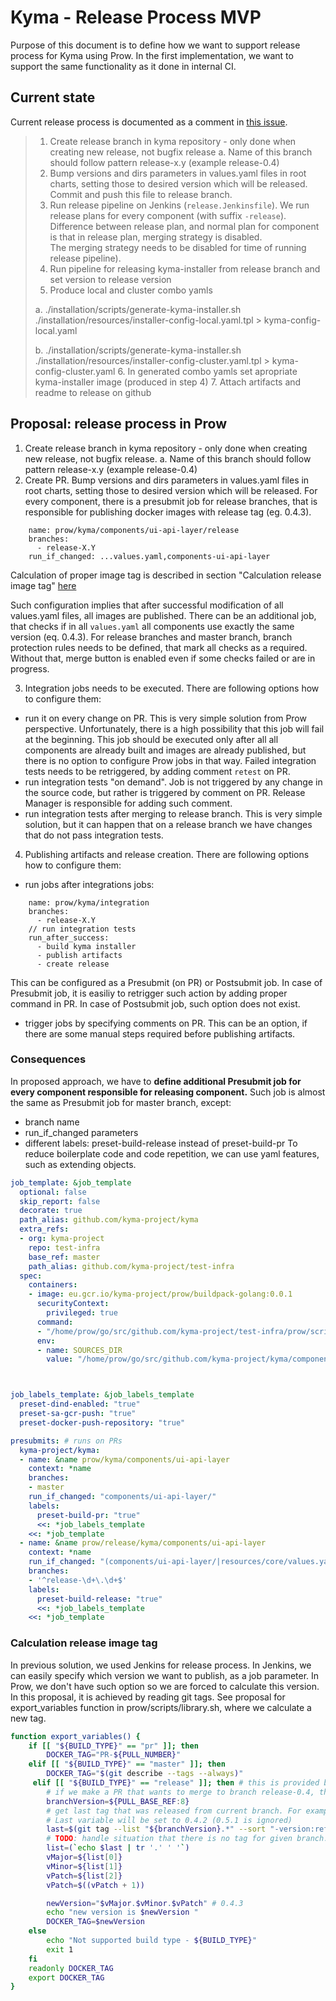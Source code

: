 # Kyma - Release Process MVP
Purpose of this document is to define how we want to support release process for Kyma using Prow.
In the first implementation, we want to support the same functionality as it done in internal CI. 

## Current state
Current release process is documented as a comment in [this issue](https://github.com/kyma-project/community/issues/105).

>1. Create release branch in kyma repository - only done when creating new release, not bugfix release
        a. Name of this branch should follow pattern release-x.y (example release-0.4)
>2. Bump versions and dirs parameters in values.yaml files in root charts, setting those to desired version which will be released. 
Commit and push this file to release branch.
>3. Run release pipeline on Jenkins (`release.Jenkinsfile`). We run release plans for every component (with suffix `-release`). 
  Difference between release plan, and normal plan for component is that in release plan, merging strategy is disabled.  
The merging strategy needs to be disabled for time of running release pipeline). 
>4. Run pipeline for releasing kyma-installer from release branch and set version to release version
>5. Produce local and cluster combo yamls
>
>   a. ./installation/scripts/generate-kyma-installer.sh ./installation/resources/installer-config-local.yaml.tpl > kyma-config-local.yaml
>
>   b. ./installation/scripts/generate-kyma-installer.sh ./installation/resources/installer-config-cluster.yaml.tpl > kyma-config-cluster.yaml
>6. In generated combo yamls set apropriate kyma-installer image (produced in step 4)
>7. Attach artifacts and readme to release on github 

## Proposal: release process in Prow
1.   Create release branch in kyma repository - only done when creating new release, not bugfix release.
    a. Name of this branch should follow pattern release-x.y (example release-0.4)
2. Create PR. Bump versions and dirs parameters in values.yaml files in root charts, setting those to desired version which will be released.
For every component, there is a presubmit job for release branches, that is responsible for publishing docker images with release tag (eg. 0.4.3). 
```
    name: prow/kyma/components/ui-api-layer/release
    branches:
      - release-X.Y
    run_if_changed: ...values.yaml,components-ui-api-layer
```
Calculation of proper image tag is described in section "Calculation release image tag" [here](#calculation-release-image-tag)

Such configuration implies that after successful modification of all values.yaml files, all images are published.
There can be an additional job, that checks if in all `values.yaml` all components use exactly the same version (eq. 0.4.3).
For release branches and master branch, branch protection rules needs to be defined, that mark all checks as a required. Without that, merge button is enabled
even if some checks failed or are in progress. 


3. Integration jobs needs to be executed. There are following options how to configure them:
- run it on every change on PR. This is very simple solution from Prow perspective. Unfortunately, there is a high possibility that this job will fail at the beginning. 
 This job should be executed only after all all 
components are already built and images are already published, but there is no option to configure Prow jobs in that way. Failed integration tests needs to be retriggered, by adding comment `retest` on PR. 
- run integration tests "on demand". Job is not triggered by any change in the source code, but rather is triggered by comment on PR. 
Release Manager is responsible for adding such comment. 
- run integration tests after merging to release branch. This is very simple solution, but it can happen that on a release branch we have changes
that do not pass integration tests.

4. Publishing artifacts and release creation. There are following options how to configure them:
- run jobs after integrations jobs:
```
    name: prow/kyma/integration
    branches:
      - release-X.Y
    // run integration tests
    run_after_success:
      - build kyma installer
      - publish artifacts
      - create release
```
 This can be configured as a Presubmit (on PR) or Postsubmit job. In case of Presubmit job, it is easiliy to retrigger such action
 by adding proper command in PR. In case of Postsubmit job, such option does not exist. 
 - trigger jobs by specifying comments on PR. This can be an option, if there are some manual steps required before publishing artifacts. 

### Consequences
In proposed approach, we have to **define additional Presubmit job for every component responsible for releasing component.** 
Such job is almost the same as Presubmit job for master branch, except:
- branch name
- run_if_changed parameters
- different labels: preset-build-release instead of preset-build-pr
To reduce boilerplate code and code repetition, we can use yaml features, such as extending objects.
```yaml
job_template: &job_template
  optional: false 
  skip_report: false 
  decorate: true
  path_alias: github.com/kyma-project/kyma
  extra_refs:
  - org: kyma-project
    repo: test-infra
    base_ref: master
    path_alias: github.com/kyma-project/test-infra
  spec:
    containers:
    - image: eu.gcr.io/kyma-project/prow/buildpack-golang:0.0.1
      securityContext:
        privileged: true
      command:
      - "/home/prow/go/src/github.com/kyma-project/test-infra/prow/scripts/pipeline.sh"
      env:
      - name: SOURCES_DIR
        value: "/home/prow/go/src/github.com/kyma-project/kyma/components/ui-api-layer"



job_labels_template: &job_labels_template
  preset-dind-enabled: "true"
  preset-sa-gcr-push: "true"
  preset-docker-push-repository: "true"

presubmits: # runs on PRs
  kyma-project/kyma:
  - name: &name prow/kyma/components/ui-api-layer
    context: *name
    branches:
    - master
    run_if_changed: "components/ui-api-layer/"
    labels:
      preset-build-pr: "true"
      <<: *job_labels_template
    <<: *job_template
  - name: &name prow/release/kyma/components/ui-api-layer
    context: *name
    run_if_changed: "(components/ui-api-layer/|resources/core/values.yaml)"
    branches:
    - '^release-\d+\.\d+$'
    labels:
      preset-build-release: "true"
      <<: *job_labels_template
    <<: *job_template

```

### Calculation release image tag
In previous solution, we used Jenkins for release process. In Jenkins, we can easily specify which version we want to publish, as a job parameter.
In Prow, we don't have such option so we are forced to calculate this version. In this proposal, it is achieved by reading git tags. 
See proposal for export_variables function in prow/scripts/library.sh, where we calculate a new tag.
```bash
function export_variables() {
    if [[ "${BUILD_TYPE}" == "pr" ]]; then
        DOCKER_TAG="PR-${PULL_NUMBER}"
    elif [[ "${BUILD_TYPE}" == "master" ]]; then
        DOCKER_TAG="$(git describe --tags --always)"
     elif [[ "${BUILD_TYPE}" == "release" ]]; then # this is provided by  preset-build-release
        # if we make a PR that wants to merge to branch release-0.4, then PULL_BASE_REF=release-0.4, branchVersion=0.4
        branchVersion=${PULL_BASE_REF:8} 
        # get last tag that was released from current branch. For example we have following tags: 0.4.1, 0.4.2, 0.5.1 and PULL_BASE_REF=release-0.4. 
        # Last variable will be set to 0.4.2 (0.5.1 is ignored)
        last=$(git tag --list "${branchVersion}.*" --sort "-version:refname" | head -1)
        # TODO: handle situation that there is no tag for given branch. 
        list=(`echo $last | tr '.' ' '`)
        vMajor=${list[0]}
        vMinor=${list[1]}
        vPatch=${list[2]}
        vPatch=$((vPatch + 1))

        newVersion="$vMajor.$vMinor.$vPatch" # 0.4.3
        echo "new version is $newVersion "
        DOCKER_TAG=$newVersion
    else
        echo "Not supported build type - ${BUILD_TYPE}"
        exit 1
    fi
    readonly DOCKER_TAG
    export DOCKER_TAG
}
```

